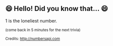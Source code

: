## 😄 Hello! Did you know that... 😄
1 is the loneliest number.

<sup>(come back in 5 minutes for the next trivia)</sup>


<sup>Credits: http://numbersapi.com</sup>
